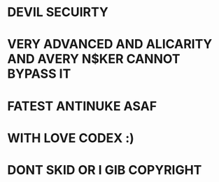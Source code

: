# DEVIL SECUIRTY 




# VERY ADVANCED AND ALICARITY AND AVERY N$KER CANNOT BYPASS IT  




# FATEST ANTINUKE ASAF


# WITH LOVE CODEX :)

# DONT SKID OR I GIB COPYRIGHT